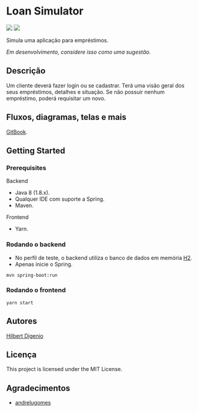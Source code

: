 # Loan Simulator
<img src="https://img.shields.io/badge/in%20development-0.0.2-green">
<img src="https://img.shields.io/badge/branch-test-orange">

Simula uma aplicação para empréstimos.

_Em desenvolvimento, considere isso como uma sugestão._

## Descrição

Um cliente deverá fazer login ou se cadastrar. Terá uma visão geral dos seus empréstimos, detalhes e situação.
Se não possuir nenhum empréstimo, poderá requisitar um novo.

## Fluxos, diagramas, telas e mais
[GitBook](https://hil-beer-t-git.gitbook.io/loan-simulator-v.0.0.2/).

## Getting Started

### Prerequisites

Backend
* Java 8 (1.8.x).
* Qualquer IDE com suporte a Spring.
* Maven.

Frontend
* Yarn.

### Rodando o backend

* No perfil de teste, o backend utiliza o banco de dados em memória [H2](https://www.h2database.com/html/main.html).
* Apenas inicie o Spring.
```
mvn spring-boot:run
```
### Rodando o frontend

```
yarn start
```


## Autores

[Hilbert Digenio](https://github.com/hil-beer-t)

## Licença

This project is licensed under the MIT License.

## Agradecimentos

* [andrelugomes](https://github.com/andrelugomes/digital-innovation-one)